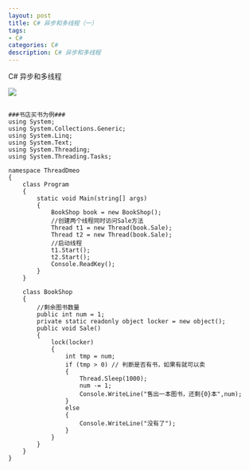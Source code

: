 ```yaml
---
layout: post
title: C# 异步和多线程（一）
tags:
- C#
categories: C#
description: C# 异步和多线程
---
```

C# 异步和多线程


![](http://b103.photo.store.qq.com/psb?/V12F66l52TZq7M/RTOoeT0mFRHiUw2TQh99Hi.Gatuc3DpEkZEjFxkT41k!/b/Yd.3bT1GGwAAYii.bT2HFQAA&bo=ngK8AQAAAAABFBI!&rf=viewer_4&t=5)



<pre>
<code>
###书店买书为例###
using System;
using System.Collections.Generic;
using System.Linq;
using System.Text;
using System.Threading;
using System.Threading.Tasks;

namespace ThreadDmeo
{
    class Program
    {
        static void Main(string[] args)
        {
            BookShop book = new BookShop();
            //创建两个线程同时访问Sale方法
            Thread t1 = new Thread(book.Sale);
            Thread t2 = new Thread(book.Sale);
            //启动线程
            t1.Start();
            t2.Start();
            Console.ReadKey();
        }
    }

    class BookShop
    {
        //剩余图书数量
        public int num = 1;
        private static readonly object locker = new object();
        public void Sale()
        {
            lock(locker)
            {
                int tmp = num;
                if (tmp > 0) // 判断是否有书，如果有就可以卖
                {
                    Thread.Sleep(1000);
                    num -= 1;
                    Console.WriteLine("售出一本图书，还剩{0}本",num);
                }
                else
                {
                    Console.WriteLine("没有了");
                }
            }
        }
    }
}

</code></pre>
